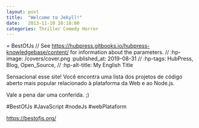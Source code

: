 ```yaml
---
layout: post
title:  "Welcome to Jekyll!"
date:   2013-11-10 10:18:00
categories: Thriller Comedy Horror
---
```


= BestOfJs
// See https://hubpress.gitbooks.io/hubpress-knowledgebase/content/ for information about the parameters.
// :hp-image: /covers/cover.png
:published_at: 2019-08-31
// :hp-tags: HubPress, Blog, Open_Source,
// :hp-alt-title: My English Title

Sensacional esse site!
Você encontra uma lista dos projetos de código aberto mais popular relacionado à plataforma da Web e ao Node.js.

Vale a pena dar uma conferida. ;)

#BestOfJs #JavaScript #nodeJs #webPlataform
 

https://bestofjs.org/
